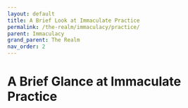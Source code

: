 ```yaml
---
layout: default
title: A Brief Look at Immaculate Practice
permalink: /the-realm/immaculacy/practice/
parent: Immaculacy
grand_parent: The Realm
nav_order: 2
---
```


# A Brief Glance at Immaculate Practice
